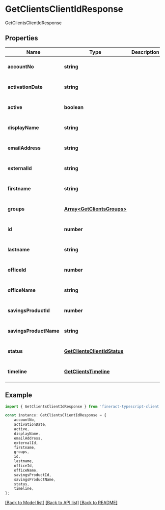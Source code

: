 # GetClientsClientIdResponse

GetClientsClientIdResponse

## Properties

Name | Type | Description | Notes
------------ | ------------- | ------------- | -------------
**accountNo** | **string** |  | [optional] [default to undefined]
**activationDate** | **string** |  | [optional] [default to undefined]
**active** | **boolean** |  | [optional] [default to undefined]
**displayName** | **string** |  | [optional] [default to undefined]
**emailAddress** | **string** |  | [optional] [default to undefined]
**externalId** | **string** |  | [optional] [default to undefined]
**firstname** | **string** |  | [optional] [default to undefined]
**groups** | [**Array&lt;GetClientsGroups&gt;**](GetClientsGroups.md) |  | [optional] [default to undefined]
**id** | **number** |  | [optional] [default to undefined]
**lastname** | **string** |  | [optional] [default to undefined]
**officeId** | **number** |  | [optional] [default to undefined]
**officeName** | **string** |  | [optional] [default to undefined]
**savingsProductId** | **number** |  | [optional] [default to undefined]
**savingsProductName** | **string** |  | [optional] [default to undefined]
**status** | [**GetClientsClientIdStatus**](GetClientsClientIdStatus.md) |  | [optional] [default to undefined]
**timeline** | [**GetClientsTimeline**](GetClientsTimeline.md) |  | [optional] [default to undefined]

## Example

```typescript
import { GetClientsClientIdResponse } from 'fineract-typescript-client';

const instance: GetClientsClientIdResponse = {
    accountNo,
    activationDate,
    active,
    displayName,
    emailAddress,
    externalId,
    firstname,
    groups,
    id,
    lastname,
    officeId,
    officeName,
    savingsProductId,
    savingsProductName,
    status,
    timeline,
};
```

[[Back to Model list]](../README.md#documentation-for-models) [[Back to API list]](../README.md#documentation-for-api-endpoints) [[Back to README]](../README.md)
